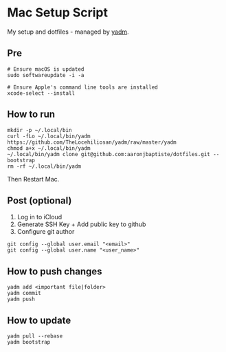 # Mac Setup Script

My setup and dotfiles - managed by [yadm](https://yadm.io/).

## Pre

```
# Ensure macOS is updated
sudo softwareupdate -i -a

# Ensure Apple's command line tools are installed
xcode-select --install
```

## How to run

```
mkdir -p ~/.local/bin
curl -fLo ~/.local/bin/yadm https://github.com/TheLocehiliosan/yadm/raw/master/yadm
chmod a+x ~/.local/bin/yadm
~/.local/bin/yadm clone git@github.com:aaronjbaptiste/dotfiles.git --bootstrap
rm -rf ~/.local/bin/yadm
```

Then Restart Mac.

## Post (optional)

1. Log in to iCloud
2. Generate SSH Key + Add public key to github
3. Configure git author

```
git config --global user.email "<email>"
git config --global user.name "<user_name>"
```

## How to push changes

```
yadm add <important file|folder>
yadm commit
yadm push
```

## How to update

```
yadm pull --rebase
yadm bootstrap
```
